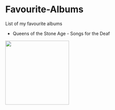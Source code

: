# Favourite-Albums

List of my favourite albums

- Queens of the Stone Age - Songs for the Deaf
<img src="Queens_of_the_Stone_Age_-_Songs_for_the_Deaf.png" width="200" height="200">